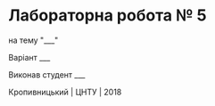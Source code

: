 ﻿# Лабораторна робота № 5

на тему "___"

Варіант ___

Виконав студент ___

Кропивницький | ЦНТУ | 2018

